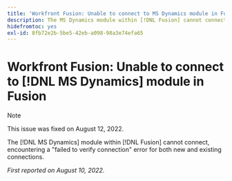 ```yaml
---
title: 'Workfront Fusion: Unable to connect to MS Dynamics module in Fusion'
description: The MS Dynamics module within [!DNL Fusion] cannot connect, encountering a fails to verify connection error for both new and existing connections.
hidefromtoc: yes
exl-id: 8fb72e2b-5be5-42eb-a098-98a3e74efa65
---
```

# Workfront Fusion: Unable to connect to [!DNL MS Dynamics] module in Fusion

>[!NOTE]
>
> This issue was fixed on August 12, 2022.

The [!DNL MS Dynamics] module within [!DNL Fusion] cannot connect, encountering a "failed to verify connection" error for both new and existing connections.

_First reported on August 10, 2022._
